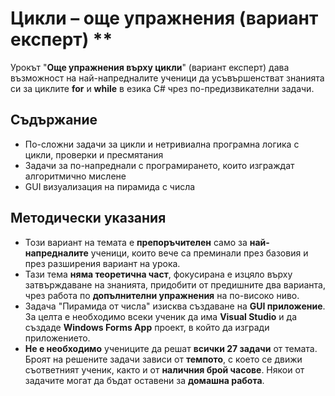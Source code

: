 # Цикли – още упражнения (вариант експерт) **

Урокът "**Oще упражнения върху цикли**" (вариант експерт) дава възможност на най-напредналите ученици да усъвършенстват знанията си за циклите **for** и **while** в езика C# чрез по-предизвикателни задачи.

## Съдържание
 - По-сложни задачи за цикли и нетривиална програмна логика с цикли, проверки и пресмятания
 - Задачи за по-напреднали с програмирането, които изграждат алгоритмично мислене
 - GUI визуализация на пирамида с числа

## Методически указания
  - Този вариант на темата е **препоръчителен** само за **най-напредналите** ученици, които вече са преминали през базовия и през разширения вариант на урока.
  - Тази тема **няма теоретична част**, фокусирана е изцяло върху затвърждаване на знанията, придобити от предишните два варианта, чрез работа по **допълнителни упражнения** на по-високо ниво.
  - Задача "Пирамида от числа" изисква създаване на **GUI приложение**. За целта е необходимо всеки ученик да има **Visual Studio** и да създаде **Windows Forms App** проект, в който да изгради приложението.
  - **Не е необходимо** учениците да решат **всички 27 задачи** от темата. Броят на решените задачи зависи от **темпото**, с което се движи съответният ученик, както и от **наличния брой часове**. Някои от задачите могат да бъдат оставени за **домашна работа**.
